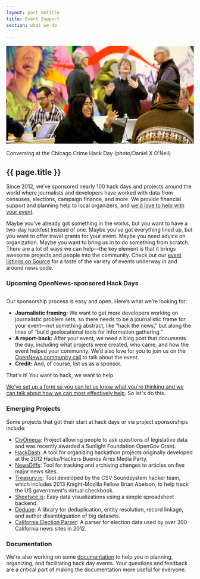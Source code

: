 ```yaml
---
layout: post_notitle
title: Event Support
section: what we do

---
```

<img src="/media/img/hackdays.jpg" class="topline">
<p class="caption">Conversing at the Chicago Crime Hack Day (photo/Daniel X O'Neil)</p>
<h2>{{ page.title }}</h2>
<p class="bodybig">Since 2012, we’ve sponsored nearly 100 hack days and projects around the world where journalists and developers have worked with data from censuses, elections, campaign finance, and more. We provide financial support and planning help to local organizers, and <a href="https://docs.google.com/forms/d/1XGWKDHc8YYzmkUSdicPwyyCyaYeHUnY92XwlLAV1i1E/viewform">we'd love to help with your event</a>.</p>

Maybe you’ve already got something in the works, but you want to have a two-day hackfest instead of one. Maybe you’ve got everything lined up, but you want to offer travel grants for your event. Maybe you need advice on
 organization. Maybe you want to bring us in to do something from scratch. There are a lot of ways we can help—the key element is that it brings awesome projects and people into the community. Check out our [event listings on Source](https://source.opennews.org/en-US/articles/tags/events/) for a taste of the variety of events underway in and around news code.

<div id="hackcalbox">
    <h3>Upcoming OpenNews-sponsored Hack Days</h3>
    <table id="hackcal">
    </table>
    </div>

Our sponsorship process is easy and open. Here’s what we’re looking for:

* **Journalistic framing:** We want to get more developers working on journalistic problem sets, so there needs to be a journalistic frame for your event—not something abstract, like “hack the news,” but along the lines of “build geolocational tools for information gathering.”
* **A report-back:** After your event, we need a blog post that documents the day, including what projects were created, who came, and how the event helped your community. We’d also love for you to join us on the <a href="/what/community/calls">OpenNews community call</a> to talk about the event.
* **Credit:** And, of course, list us as a sponsor.

That's it! You want to hack, we want to help.

<a href="https://docs.google.com/forms/d/1XGWKDHc8YYzmkUSdicPwyyCyaYeHUnY92XwlLAV1i1E/viewform">We’ve set up a form so you can let us know what you’re thinking and we can talk about how we can most effectively help</a>. So let's do this.

### Emerging Projects

Some projects that got their start at hack days or via project sponsorships include:
<ul class="fellowcode">
<li><a href="http://www.civomega.com/" class="fellowhack">CivOmega</a>: Project allowing people to ask questions of legislative data and was recently awarded a Sunlight Foundation OpenGov Grant.</li>
<li><a href="http://hackdash.org/" class="fellowhack">HackDash</a>: A tool for organizing hackathon projects originally developed at the 2012 Hacks/Hackers Buenos Aires Media Party.</li>
<li><a href="http://newsdiffs.org/" class="fellowhack">NewsDiffs</a>: Tool for tracking and archiving changes to articles on five major news sites.</li>
<li><a href="http://treasury.io/" class="fellowhack">Treasury.io</a>: Tool developed by the CSV Soundsystem hacker team, which includes 2013 Knight-Mozilla Fellow Brian Abelson, to help track the US government's virtual checkbook.</li>
<li><a href="https://github.com/jlord/sheetsee.js" class="fellowhack">Sheetsee.js</a>: Easy data visualizations using a simple spreadsheet backend.</li>
<li><a href="https://github.com/open-city/dedupe" class="fellowhack">Dedupe</a>: A library for deduplication, entity resolution, record linkage, and author disambiguation of big datasets.</li>
<li><a href="https://github.com/wnyc/election_california_2012" class="fellowhack">California Election Parser</a>: A parser for election data used by over 200 California news sites in 2012.</li>
</ul>

### Documentation

We're also working on some <a href="https://github.com/erikao/journohackdays">documentation</a> to help you in planning, organizing, and facilitating hack day events. Your questions and feedback are a critical part of making the documentation more useful for everyone.

<script type="text/javascript" src="/media/js/tabletop.js"></script>

<script type="text/javascript">

      //window.onload = function() { init() };

      var public_spreadshseet_url = 'https://docs.google.com/spreadsheet/pub?key=0Anp-zgGKPxl7dFRBeHFiN2RIRmtablN1aFpwM05hM1E&output=html';

      $(document).ready( function() {
        Tabletop.init( { key: public_spreadshseet_url,
                         callback: showInfo,
                         debug: true } )
      });


      function showInfo() {

        $.each( Tabletop.sheets("Sheet1").all(), function(i, hackday) {

          var hack_li = $('<tr><td class="date">' + hackday.date + '</td><td class="event"><a href="' + hackday.website +'">' + hackday.title + '</a></td><td class="location">' + hackday.location + '</td></tr>')
          hack_li.appendTo("#hackcal");

       if (hackday.status != 'happening') {
            hack_li.addClass('hide');
            };
 		});


      };

</script>
